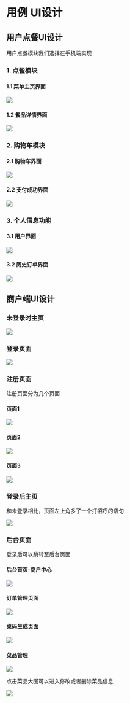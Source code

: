  # 用例 UI设计
## 用户点餐UI设计

用户点餐模块我们选择在手机端实现

### 1. 点餐模块

#### 1.1 菜单主页界面

![](../images/UI-android-menu.PNG)
#### 1.2 餐品详情界面

![](../images/UI-android-details.PNG)

### 2. 购物车模块

#### 2.1 购物车界面

![](../images/UI-android-shopping.PNG)
#### 2.2 支付成功界面

![](../images/UI-android-succeed.PNG)

### 3. 个人信息功能

#### 3.1 用户界面

![](../images/UI-android-user.PNG)
#### 3.2 历史订单界面

![](../images/UI-android-historyorder.PNG)

## 商户端UI设计

### 未登录时主页

![](../images/商户_未登录首页.jpg)

### 登录页面

![](../images/商户_登录页面.jpg)

### 注册页面

注册页面分为几个页面

#### 页面1

![](../images/商户_注册页面1.jpg)

#### 页面2

![](../images/商户_注册页面2.jpg)

#### 页面3

![](../images/商户_注册页面3.jpg)

### 登录后主页

和未登录相比，页面左上角多了一个打招呼的语句

![](../images/商户_登录后首页.jpg)

### 后台页面

登录后可以跳转至后台页面

#### 后台首页-商户中心

![](../images/商户_后台首页.jpg)

#### 订单管理页面

![](../images/商户_订单管理.jpg)

#### 桌码生成页面

![](../images/商户_桌码生成.jpg)

#### 菜品管理

![](../images/商户_菜品管理主页.jpg)

点击菜品大图可以进入修改或者删除菜品信息

![](../images/商户_菜品详情&编辑.jpg)

 







